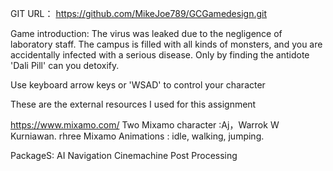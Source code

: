 GIT URL：
https://github.com/MikeJoe789/GCGamedesign.git

Game introduction:
The virus was leaked due to the negligence of laboratory staff. The campus is filled with all kinds of monsters, and you are accidentally infected with a serious disease. Only by finding the antidote 'Dali Pill' can you detoxify.

Use keyboard arrow keys or 'WSAD' to control your character



These are the external resources I used for this assignment


https://www.mixamo.com/
Two Mixamo character :Aj，Warrok W Kurniawan.
rhree Mixamo Animations : idle, walking, jumping.

PackageS:
AI Navigation
Cinemachine
Post Processing


